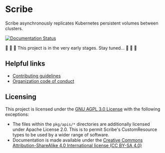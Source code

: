 # Scribe

Scribe asynchronously replicates Kubernetes persistent volumes between clusters.

[![Documentation
Status](https://readthedocs.org/projects/scribe-replication/badge/?version=latest)](https://scribe-replication.readthedocs.io/en/latest/?badge=latest)

:construction: :construction: :construction:
This project is in the very early stages. Stay tuned...
:construction: :construction: :construction:

## Helpful links

- [Contributing guidelines](https://github.com/backube/.github/blob/master/CONTRIBUTING.md)
- [Organization code of conduct](https://github.com/backube/.github/blob/master/CODE_OF_CONDUCT.md)

## Licensing

This project is licensed under the [GNU AGPL 3.0 License](LICENSE) with the following
exceptions:

- The files within the `pkg/apis/*` directories are additionally licensed under
  Apache License 2.0. This is to permit Scribe's CustomResource types to be used
  by a wider range of software.
- Documentation is made available under the [Creative Commons
  Attribution-ShareAlike 4.0 International license (CC BY-SA
  4.0)](https://creativecommons.org/licenses/by-sa/4.0/)
